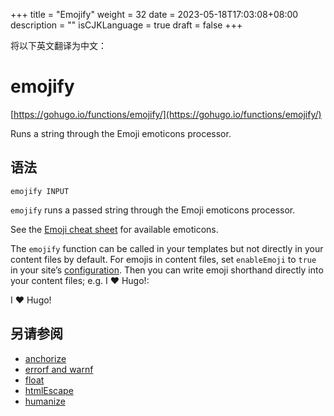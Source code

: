 +++
title = "Emojify"
weight = 32
date = 2023-05-18T17:03:08+08:00
description = ""
isCJKLanguage = true
draft = false
+++

将以下英文翻译为中文：
# emojify

[https://gohugo.io/functions/emojify/](https://gohugo.io/functions/emojify/)

Runs a string through the Emoji emoticons processor.

## 语法

```
emojify INPUT
```

`emojify` runs a passed string through the Emoji emoticons processor.

See the [Emoji cheat sheet](https://www.webfx.com/tools/emoji-cheat-sheet/) for available emoticons.

The `emojify` function can be called in your templates but not directly in your content files by default. For emojis in content files, set `enableEmoji` to `true` in your site’s [configuration](https://gohugo.io/getting-started/configuration/). Then you can write emoji shorthand directly into your content files; e.g. I :heart: Hugo!:

I ❤️ Hugo!

## 另请参阅

- [anchorize](https://gohugo.io/functions/anchorize/)
- [errorf and warnf](https://gohugo.io/functions/errorf/)
- [float](https://gohugo.io/functions/float/)
- [htmlEscape](https://gohugo.io/functions/htmlescape/)
- [humanize](https://gohugo.io/functions/humanize/)
